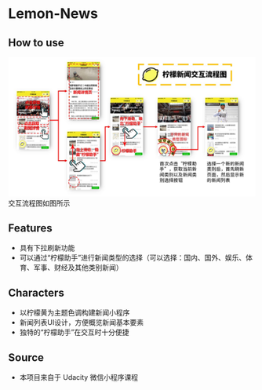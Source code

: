# Lemon-News
## How to use
![交互流程图](https://github.com/Moonliujk/Lemon-News/blob/master/images/final%20style/interactive-process.jpg)
交互流程图如图所示
## Features
- 具有下拉刷新功能
- 可以通过“柠檬助手”进行新闻类型的选择（可以选择：国内、国外、娱乐、体育、军事、财经及其他类别新闻）
## Characters
- 以柠檬黄为主题色调构建新闻小程序
- 新闻列表UI设计，方便概览新闻基本要素
- 独特的“柠檬助手”在交互时十分便捷
## Source
- 本项目来自于 Udacity 微信小程序课程
